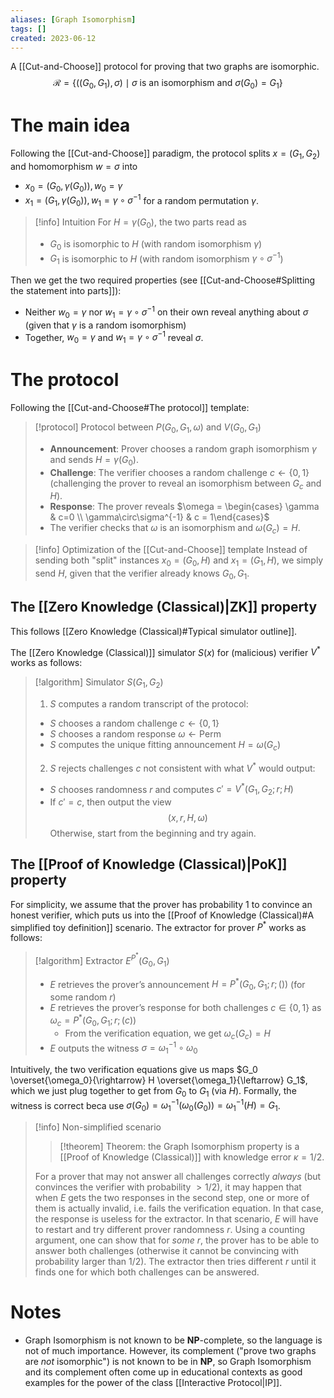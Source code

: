 ```yaml
---
aliases: [Graph Isomorphism]
tags: []
created: 2023-06-12
---
```


A [[Cut-and-Choose]] protocol for proving that two graphs are isomorphic. $$\mathcal{R} = \{((G_0,G_1),\sigma) \mid \sigma\text{ is an isomorphism and } \sigma(G_0) = G_1\}$$
# The main idea
Following the [[Cut-and-Choose]] paradigm, the protocol splits $x = (G_1,G_2)$ and homomorphism $w = \sigma$ into 
- $x_0 = (G_0,\gamma(G_0)), w_0 = \gamma$ 
- $x_1 = (G_1,\gamma(G_0)), w_1 = \gamma\circ\sigma^{-1}$
for a random permutation $\gamma$. 

> [!info] Intuition
> For $H = \gamma(G_0)$, the two parts read as
> - $G_0$ is isomorphic to $H$ (with random isomorphism $\gamma$) 
> - $G_1$ is isomorphic to $H$ (with random isomorphism $\gamma\circ\sigma^{-1}$)

Then we get the two required properties (see [[Cut-and-Choose#Splitting the statement into parts]]):
- Neither $w_0 = \gamma$ nor $w_1 = \gamma\circ\sigma^{-1}$ on their own reveal anything about $\sigma$ (given that $\gamma$ is a random isomorphism)
- Together, $w_0 = \gamma$ and $w_1 = \gamma\circ\sigma^{-1}$ reveal $\sigma$.

# The protocol
Following the [[Cut-and-Choose#The protocol]] template:

> [!protocol] Protocol between $P(G_0,G_1,\omega)$ and $V(G_0,G_1)$
> - **Announcement**: Prover chooses a random graph isomorphism $\gamma$ and sends $H = \gamma(G_0$).
> - **Challenge**: The verifier chooses a random challenge $c\gets\{0,1\}$ (challenging the prover to reveal an isomorphism between $G_c$ and $H$).
> - **Response**: The prover reveals $\omega = \begin{cases} \gamma & c=0 \\ \gamma\circ\sigma^{-1}  & c = 1\end{cases}$
> - The verifier checks that $\omega$ is an isomorphism and $\omega(G_c) = H$.

> [!info] Optimization of the [[Cut-and-Choose]] template
> Instead of sending both "split" instances $x_0 = (G_0,H)$ and $x_1 = (G_1,H)$, we simply send $H$, given that the verifier already knows $G_0,G_1$. 

## The [[Zero Knowledge (Classical)|ZK]] property
This follows [[Zero Knowledge (Classical)#Typical simulator outline]]. 

The [[Zero Knowledge (Classical)]] simulator $S(x)$ for (malicious) verifier $V^*$ works as follows:
> [!algorithm] Simulator $S(G_1,G_2)$
> 1. $S$ computes a random transcript of the protocol:
> 	- $S$ chooses a random challenge $c \gets \{0,1\}$
> 	- $S$ chooses a random response $\omega \gets \mathsf{Perm}$
> 	- $S$ computes the unique fitting announcement $H = \omega(G_c)$
> 2. $S$ rejects challenges $c$ not consistent with what $V^*$ would output:
> 	- $S$ chooses randomness $r$ and computes $c' = V^*(G_1,G_2;r;H)$
> 	- If $c' = c$, then output the view $$(x,r,H,\omega)$$ Otherwise, start from the beginning and try again. 

## The [[Proof of Knowledge (Classical)|PoK]] property
For simplicity, we assume that the prover has probability 1 to convince an honest verifier, which puts us into the [[Proof of Knowledge (Classical)#A simplified toy definition]] scenario. 
The extractor for prover $P^*$ works as follows:
> [!algorithm] Extractor $E^{P^*}(G_0,G_1)$
> - $E$ retrieves the prover’s announcement $H = P^*(G_0,G_1;r;())$ (for some random $r$)
> - $E$ retrieves the prover’s response for both challenges $c\in\{0,1\}$ as $\omega_c = P^*(G_0,G_1;r;(c))$
> 	- From the verification equation, we get $\omega_c(G_c) = H$
> - $E$ outputs the witness $\sigma = \omega_1^{-1}\circ\omega_0$

Intuitively, the two verification equations give us maps $G_0 \overset{\omega_0}{\rightarrow} H \overset{\omega_1}{\leftarrow} G_1$, which we just plug together to get from $G_0$ to $G_1$ (via $H$).
Formally, the witness is correct beca use $\sigma(G_0) = \omega_1^{-1}(\omega_0(G_0)) = \omega_1^{-1}(H) = G_1$.

> [!info] Non-simplified scenario
> 
> > [!theorem] Theorem: the Graph Isomorphism property is a [[Proof of Knowledge (Classical)]] with knowledge error $\kappa = 1/2$.
> 
> For a prover that may not answer all challenges correctly *always* (but convinces the verifier with probability $> 1/2$), it may happen that when $E$ gets the two responses in the second step, one or more of them is actually invalid, i.e. fails the verification equation. In that case, the response is useless for the extractor.
> In that scenario, $E$ will have to restart and try different prover randomness $r$. Using a counting argument, one can show that for *some* $r$, the prover has to be able to answer both challenges (otherwise it cannot be convincing with probability larger than $1/2$). The extractor then tries different $r$ until it finds one for which both challenges can be answered.

# Notes
- Graph Isomorphism is not known to be $\mathbf{NP}$-complete, so the language is not of much importance. However, its complement ("prove two graphs are *not* isomorphic") is not known to be in $\mathbf{NP}$, so Graph Isomorphism and its complement often come up in educational contexts as good examples for the power of the class [[Interactive Protocol|IP]].